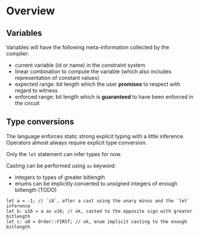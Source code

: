 # Overview

## Variables

Variables will have the following meta-information collected by the compiler:

- current variable (id or name) in the constraint system
- linear combination to compute the variable (which also includes representation of constant values)
- expected range: bit length which the user **promises** to respect with regard to witness
- enforced range: bit length which is **guaranteed** to have been enforced in the circuit

## Type conversions

The language enforces static strong explicit typing with a little inference.
Operators almost always require explicit type conversion.

Only the `let` statement can infer types for now.

Casting can be performed using `as` keyword:

- integers to types of greater bitlength
- enums can be implicitly converted to unsigned integers of enough bitlength (TODO)

```zrs
let a = -1; // `i8`, after a cast using the unary minus and the `let` inference
let b: u16 = a as u16; // ok, casted to the opposite sign with greater bitlength 
let c: u8 = Order::FIRST; // ok, enum implicit casting to the enough bitlength
```
